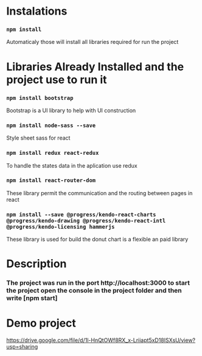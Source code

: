 # Instalations

### `npm install`
Automaticaly those will install all libraries required for run the project

# Libraries Already Installed and the project use to run it

### `npm install bootstrap`
Bootstrap is a UI library to help with UI construction 

### `npm install node-sass --save`
Style sheet sass for react

### `npm install redux react-redux`
To handle the states data in the aplication use redux

### `npm install react-router-dom`
These library permit the communication and the routing between pages in react

### `npm install --save @progress/kendo-react-charts @progress/kendo-drawing @progress/kendo-react-intl @progress/kendo-licensing hammerjs`
These library is used for build the donut chart  is a flexible an paid library

# Description
### The project was run in the port http://localhost:3000 to start the project open the console in the project folder and then write [npm start]


# Demo project
https://drive.google.com/file/d/1l-HnQtOWf8RX_x-Lriiapt5xD18ISXsU/view?usp=sharing